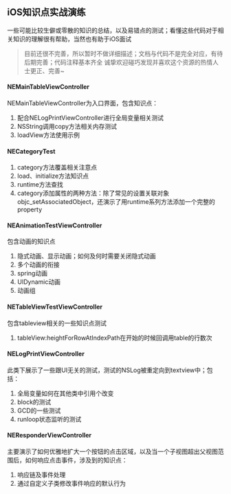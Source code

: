 ## iOS知识点实战演练
一些可能比较生僻或零散的知识的总结，以及易错点的测试；看懂这些代码对于相关知识的理解很有帮助，当然也有助于iOS面试
> 目前还很不完善，所以暂时不做详细描述；文档与代码不是完全对应，有待后期完善；代码注释基本齐全
诚挚欢迎碰巧发现并喜欢这个资源的热情人士更正、完善~


#### NEMainTableViewController
NEMainTableViewController为入口界面，包含知识点：
1. 配合NELogPrintViewController进行全局变量相关测试
2. NSString调用copy方法相关内存测试
3. loadView方法使用示例


#### NECategoryTest
1. category方法覆盖相关注意点
2. load、initialize方法知识点
3. runtime方法查找
4. category添加属性的两种方法：除了常见的设置关联对象objc_setAssociatedObject，还演示了用runtime系列方法添加一个完整的property


#### NEAnimationTestViewController
包含动画的知识点
1. 隐式动画、显示动画；如何及何时需要关闭隐式动画
2. 多个动画的衔接
3. spring动画
4. UIDynamic动画
5. 动画组


#### NETableViewTestViewController
包含tableview相关的一些知识点测试
1. tableView:heightForRowAtIndexPath在开始的时候回调用table的行数次


#### NELogPrintViewController
此类下展示了一些跟UI无关的测试，测试的NSLog被重定向到textview中；包括：
1. 全局变量如何在其他类中引用个改变
2. block的测试
3. GCD的一些测试
4. runloop状态监听的测试

#### NEResponderViewController
主要演示了如何优雅地扩大一个按钮的点击区域，以及当一个子视图超出父视图范围后，如何响应点击事件，涉及到的知识点：
1. 响应链及事件处理
2. 通过自定义子类修改事件响应的默认行为
